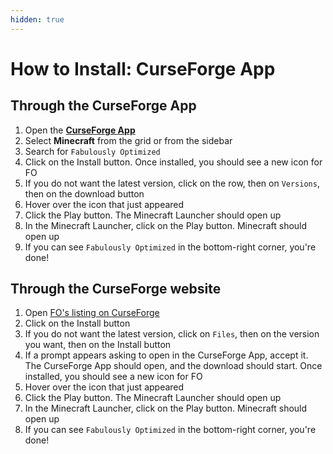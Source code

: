 ```yaml
---
hidden: true
---
```


# How to Install: CurseForge App

## Through the CurseForge App

1. Open the [**CurseForge App**](https://curseforge.com/download/app#download-options)
2. Select **Minecraft** from the grid or from the sidebar
3. Search for `Fabulously Optimized`
4. Click on the Install button. Once installed, you should see a new icon for FO
5. If you do not want the latest version, click on the row, then on `Versions`, then on the download button
6. Hover over the icon that just appeared
7. Click the Play button. The Minecraft Launcher should open up
8. In the Minecraft Launcher, click on the Play button. Minecraft should open up
9. If you can see `Fabulously Optimized` in the bottom-right corner, you're done!

## Through the CurseForge website

1. Open [FO's listing on CurseForge](https://download.fo/curseforge)
2. Click on the Install button
3. If you do not want the latest version, click on `Files`, then on the version you want, then on the Install button
4. If a prompt appears asking to open in the CurseForge App, accept it. The CurseForge App should open, and the download should start. Once installed, you should see a new icon for FO
5. Hover over the icon that just appeared
6. Click the Play button. The Minecraft Launcher should open up
7. In the Minecraft Launcher, click on the Play button. Minecraft should open up
8. If you can see `Fabulously Optimized` in the bottom-right corner, you're done!
